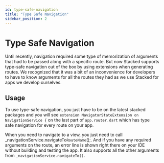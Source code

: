 ```yaml
---
id: type-safe-navigation
title: "Type Safe Navigation"
sidebar_position: 2
---
```


# Type Safe Navigation

Until recently, navigation required some type of memorization of arguments that had to be passed along with a specific route. But now Stacked supports type-safe navigation out of the box by using extensions when generating routes. We recognized that it was a bit of an inconvenience for developers to have to know arguments for all the routes they had as we use Stacked for apps we develop ourselves. 

## Usage
To use type-safe navigation, you just have to be on the latest stacked packages and you will see `extension NavigatorStateExtension on NavigationService {` on the last part of `app.router.dart` which has type safe navigation for every route on your app.

When you need to navigate to a view, you just need to call _navigationService.navigateTo`RouteName`();. And if you have any required arguments on the route, an error line is shown right there on your IDE without building and testing the app. It also supports all the other arguments from `_navigationService.navigateTo()`.

